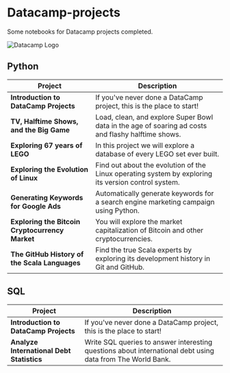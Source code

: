 # Datacamp-projects
Some notebooks for Datacamp projects completed.

![Datacamp Logo](https://camo.githubusercontent.com/b332fc42b1aa92db345b6220becdaaf8c4de33a1/68747470733a2f2f63646e2e6461746163616d702e636f6d2f6d61696e2d6170702f6173736574732f6272616e642f6c6f676f732f4461746143616d705f486f72697a6f6e74616c5f5247422d643139363031316636336562646137366463356339373732343235636639353431623836333961663834326435653534373665663130663234363065643165342e706e67)

**Python**
------------------------------------------------------------------------------------------------------------------------

| Project  | Description |
| ------------- | ------------- |
| **Introduction to DataCamp Projects**  | If you've never done a DataCamp project, this is the place to start!  |
| **TV, Halftime Shows, and the Big Game**  | Load, clean, and explore Super Bowl data in the age of soaring ad costs and flashy halftime shows.  |
| **Exploring 67 years of LEGO**  | In this project we will explore a database of every LEGO set ever built. |
| **Exploring the Evolution of Linux**  | Find out about the evolution of the Linux operating system by exploring its version control system. |
| **Generating Keywords for Google Ads**  | Automatically generate keywords for a search engine marketing campaign using Python.  |
| **Exploring the Bitcoin Cryptocurrency Market**  | You will explore the market capitalization of Bitcoin and other cryptocurrencies. |
| **The GitHub History of the Scala Languages**  | Find the true Scala experts by exploring its development history in Git and GitHub.  |

**SQL**
------------------------------------------------------------------------------------------------------------------------

| Project  | Description |
| ------------- | ------------- |
| **Introduction to DataCamp Projects**  | If you've never done a DataCamp project, this is the place to start!  |
| **Analyze International Debt Statistics**  | Write SQL queries to answer interesting questions about international debt using data from The World Bank. |
